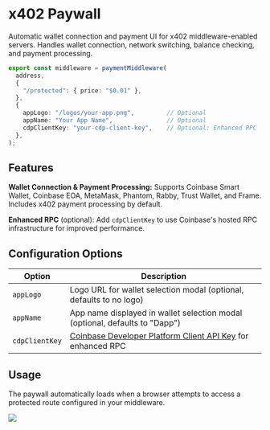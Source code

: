 # x402 Paywall

Automatic wallet connection and payment UI for x402 middleware-enabled servers. Handles wallet connection, network switching, balance checking, and payment processing.

```typescript
export const middleware = paymentMiddleware(
  address,
  {
    "/protected": { price: "$0.01" },
  },
  {
    appLogo: "/logos/your-app.png",         // Optional
    appName: "Your App Name",               // Optional
    cdpClientKey: "your-cdp-client-key",    // Optional: Enhanced RPC
  },
);
```

## Features

**Wallet Connection & Payment Processing:** Supports Coinbase Smart Wallet, Coinbase EOA, MetaMask, Phantom, Rabby, Trust Wallet, and Frame. Includes x402 payment processing by default.

**Enhanced RPC** (optional): Add `cdpClientKey` to use Coinbase's hosted RPC infrastructure for improved performance.

## Configuration Options

| Option | Description |
|--------|-------------|
| `appLogo` | Logo URL for wallet selection modal (optional, defaults to no logo) |
| `appName` | App name displayed in wallet selection modal (optional, defaults to "Dapp") |
| `cdpClientKey` | [Coinbase Developer Platform Client API Key](https://docs.cdp.coinbase.com/get-started/docs/cdp-api-keys) for enhanced RPC |


## Usage

The paywall automatically loads when a browser attempts to access a protected route configured in your middleware.

![](../../../../../static/paywall.jpg)
